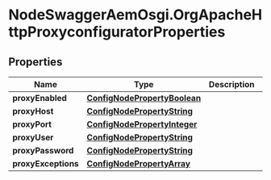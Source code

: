 # NodeSwaggerAemOsgi.OrgApacheHttpProxyconfiguratorProperties

## Properties
Name | Type | Description | Notes
------------ | ------------- | ------------- | -------------
**proxyEnabled** | [**ConfigNodePropertyBoolean**](ConfigNodePropertyBoolean.md) |  | [optional] 
**proxyHost** | [**ConfigNodePropertyString**](ConfigNodePropertyString.md) |  | [optional] 
**proxyPort** | [**ConfigNodePropertyInteger**](ConfigNodePropertyInteger.md) |  | [optional] 
**proxyUser** | [**ConfigNodePropertyString**](ConfigNodePropertyString.md) |  | [optional] 
**proxyPassword** | [**ConfigNodePropertyString**](ConfigNodePropertyString.md) |  | [optional] 
**proxyExceptions** | [**ConfigNodePropertyArray**](ConfigNodePropertyArray.md) |  | [optional] 


